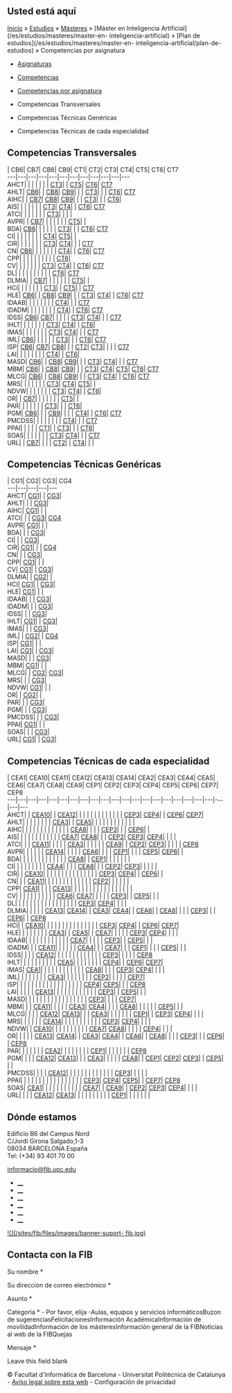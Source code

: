 ## Usted está aquí

[Inicio](/es) » [Estudios](/es/estudios) » [Másteres](/es/estudios/masteres) »
[Máster en Inteligencia Artificial](/es/estudios/masteres/master-en-
inteligencia-artificial) » [Plan de estudios](/es/estudios/masteres/master-en-
inteligencia-artificial/plan-de-estudios) » Competencias por asignatura

  * [Asignaturas](/es/estudios/masteres/master-en-inteligencia-artificial/plan-de-estudios/asignaturas)
  * [Competencias](/es/estudios/masteres/master-en-inteligencia-artificial/plan-de-estudios/competencias)
  * [Competencias por asignatura](/es/estudios/masteres/master-en-inteligencia-artificial/plan-de-estudios/competencias-por-asignatura)

  * Competencias Transversales
  * Competencias Técnicas Genéricas
  * Competencias Técnicas de cada especialidad

## Competencias Transversales

| CB6| CB7| CB8| CB9| CT1| CT2| CT3| CT4| CT5| CT6| CT7  
---|---|---|---|---|---|---|---|---|---|---|---  
AHCT| | | | | | | [CT3](competencias#CT3 "Ser capaz de trabajar como miembro de un equipo interdisciplinar ya sea como un miembro mas, o realizando tareas de direccion con la finalidad de contribuir a desarrollar proyectos con pragmatismo y sentido de la responsabilidad, asumiendo compromisos teniendo en cuenta los recursos disponibles.")| | [CT5](competencias#CT5 "Estar motivado para el desarrollo profesional, para afrontar nuevos retos y para la mejora continua. Tener capacidad de trabajo en situaciones de falta de informacion.")| [CT6](competencias#CT6 "Capacidad de evaluar y analizar de manera razonada y critica sobre situaciones, proyectos, propuestas, informes y estudios de caracter cientifico-tecnico. Capacidad de argumentar las razones que explican o justifican tales situaciones, propuestas, etc.")| [CT7](competencias#CT7 "Capacidad de analisis y resolucion de problemas tecnicos complejos.")  
AHLT| [CB6](competencias#CB6 "Que los estudiantes sepan aplicar los conocimientos adquiridos y su capacidad de resolución de problemas en entornos nuevos o poco conocidos dentro de contextos más amplios \(o multidisciplinares\) relacionados con su área de estudio.")| | [CB8](competencias#CB8 "Que los estudiantes sepan comunicar sus conclusiones y los conocimientos y razones últimas que las sustentan a públicos especializados y no especializados de un modo claro y sin  ambigüedades.")| [CB9](competencias#CB9 "Que los estudiantes posean las habilidades de aprendizaje que  les permitan continuar estudiando de un modo que habrá de ser en gran medida autodirigido o autónomo.")| | | [CT3](competencias#CT3 "Ser capaz de trabajar como miembro de un equipo interdisciplinar ya sea como un miembro mas, o realizando tareas de direccion con la finalidad de contribuir a desarrollar proyectos con pragmatismo y sentido de la responsabilidad, asumiendo compromisos teniendo en cuenta los recursos disponibles.")| | | [CT6](competencias#CT6 "Capacidad de evaluar y analizar de manera razonada y critica sobre situaciones, proyectos, propuestas, informes y estudios de caracter cientifico-tecnico. Capacidad de argumentar las razones que explican o justifican tales situaciones, propuestas, etc.")| [CT7](competencias#CT7 "Capacidad de analisis y resolucion de problemas tecnicos complejos.")  
AIHC| | [CB7](competencias#CB7 "Que los estudiantes sean capaces de integrar conocimientos y enfrentarse a la complejidad de formular juicios a partir de una información que, siendo incompleta o limitada, incluya reflexiones  sobre las responsabilidades sociales y éticas vinculadas a la aplicación de sus conocimientos y juicios")| [CB8](competencias#CB8 "Que los estudiantes sepan comunicar sus conclusiones y los conocimientos y razones últimas que las sustentan a públicos especializados y no especializados de un modo claro y sin  ambigüedades.")| [CB9](competencias#CB9 "Que los estudiantes posean las habilidades de aprendizaje que  les permitan continuar estudiando de un modo que habrá de ser en gran medida autodirigido o autónomo.")| | | [CT3](competencias#CT3 "Ser capaz de trabajar como miembro de un equipo interdisciplinar ya sea como un miembro mas, o realizando tareas de direccion con la finalidad de contribuir a desarrollar proyectos con pragmatismo y sentido de la responsabilidad, asumiendo compromisos teniendo en cuenta los recursos disponibles.")| | | [CT6](competencias#CT6 "Capacidad de evaluar y analizar de manera razonada y critica sobre situaciones, proyectos, propuestas, informes y estudios de caracter cientifico-tecnico. Capacidad de argumentar las razones que explican o justifican tales situaciones, propuestas, etc.")|   
AIS| | | | | | | [CT3](competencias#CT3 "Ser capaz de trabajar como miembro de un equipo interdisciplinar ya sea como un miembro mas, o realizando tareas de direccion con la finalidad de contribuir a desarrollar proyectos con pragmatismo y sentido de la responsabilidad, asumiendo compromisos teniendo en cuenta los recursos disponibles.")| [CT4](competencias#CT4 "Gestionar la adquisicion, la estructuracion, el analisis y la visualizacion de datos e informacion en el ambito de la especialidad y valorar de forma critica los resultados de esta gestion.")| | [CT6](competencias#CT6 "Capacidad de evaluar y analizar de manera razonada y critica sobre situaciones, proyectos, propuestas, informes y estudios de caracter cientifico-tecnico. Capacidad de argumentar las razones que explican o justifican tales situaciones, propuestas, etc.")| [CT7](competencias#CT7 "Capacidad de analisis y resolucion de problemas tecnicos complejos.")  
ATCI| | | | | | | [CT3](competencias#CT3 "Ser capaz de trabajar como miembro de un equipo interdisciplinar ya sea como un miembro mas, o realizando tareas de direccion con la finalidad de contribuir a desarrollar proyectos con pragmatismo y sentido de la responsabilidad, asumiendo compromisos teniendo en cuenta los recursos disponibles.")| | | |   
AVPR| | [CB7](competencias#CB7 "Que los estudiantes sean capaces de integrar conocimientos y enfrentarse a la complejidad de formular juicios a partir de una información que, siendo incompleta o limitada, incluya reflexiones  sobre las responsabilidades sociales y éticas vinculadas a la aplicación de sus conocimientos y juicios")| | | | | | | [CT5](competencias#CT5 "Estar motivado para el desarrollo profesional, para afrontar nuevos retos y para la mejora continua. Tener capacidad de trabajo en situaciones de falta de informacion.")| |   
BDA| [CB6](competencias#CB6 "Que los estudiantes sepan aplicar los conocimientos adquiridos y su capacidad de resolución de problemas en entornos nuevos o poco conocidos dentro de contextos más amplios \(o multidisciplinares\) relacionados con su área de estudio.")| | | | | | [CT3](competencias#CT3 "Ser capaz de trabajar como miembro de un equipo interdisciplinar ya sea como un miembro mas, o realizando tareas de direccion con la finalidad de contribuir a desarrollar proyectos con pragmatismo y sentido de la responsabilidad, asumiendo compromisos teniendo en cuenta los recursos disponibles.")| | | [CT6](competencias#CT6 "Capacidad de evaluar y analizar de manera razonada y critica sobre situaciones, proyectos, propuestas, informes y estudios de caracter cientifico-tecnico. Capacidad de argumentar las razones que explican o justifican tales situaciones, propuestas, etc.")| [CT7](competencias#CT7 "Capacidad de analisis y resolucion de problemas tecnicos complejos.")  
CI| | | | | | | | [CT4](competencias#CT4 "Gestionar la adquisicion, la estructuracion, el analisis y la visualizacion de datos e informacion en el ambito de la especialidad y valorar de forma critica los resultados de esta gestion.")| [CT5](competencias#CT5 "Estar motivado para el desarrollo profesional, para afrontar nuevos retos y para la mejora continua. Tener capacidad de trabajo en situaciones de falta de informacion.")| |   
CIR| | | | | | | [CT3](competencias#CT3 "Ser capaz de trabajar como miembro de un equipo interdisciplinar ya sea como un miembro mas, o realizando tareas de direccion con la finalidad de contribuir a desarrollar proyectos con pragmatismo y sentido de la responsabilidad, asumiendo compromisos teniendo en cuenta los recursos disponibles.")| [CT4](competencias#CT4 "Gestionar la adquisicion, la estructuracion, el analisis y la visualizacion de datos e informacion en el ambito de la especialidad y valorar de forma critica los resultados de esta gestion.")| | | [CT7](competencias#CT7 "Capacidad de analisis y resolucion de problemas tecnicos complejos.")  
CN| [CB6](competencias#CB6 "Que los estudiantes sepan aplicar los conocimientos adquiridos y su capacidad de resolución de problemas en entornos nuevos o poco conocidos dentro de contextos más amplios \(o multidisciplinares\) relacionados con su área de estudio.")| | | | | | | [CT4](competencias#CT4 "Gestionar la adquisicion, la estructuracion, el analisis y la visualizacion de datos e informacion en el ambito de la especialidad y valorar de forma critica los resultados de esta gestion.")| | [CT6](competencias#CT6 "Capacidad de evaluar y analizar de manera razonada y critica sobre situaciones, proyectos, propuestas, informes y estudios de caracter cientifico-tecnico. Capacidad de argumentar las razones que explican o justifican tales situaciones, propuestas, etc.")| [CT7](competencias#CT7 "Capacidad de analisis y resolucion de problemas tecnicos complejos.")  
CPP| | | | | | | | | | [CT6](competencias#CT6 "Capacidad de evaluar y analizar de manera razonada y critica sobre situaciones, proyectos, propuestas, informes y estudios de caracter cientifico-tecnico. Capacidad de argumentar las razones que explican o justifican tales situaciones, propuestas, etc.")|   
CV| | | | | | | [CT3](competencias#CT3 "Ser capaz de trabajar como miembro de un equipo interdisciplinar ya sea como un miembro mas, o realizando tareas de direccion con la finalidad de contribuir a desarrollar proyectos con pragmatismo y sentido de la responsabilidad, asumiendo compromisos teniendo en cuenta los recursos disponibles.")| [CT4](competencias#CT4 "Gestionar la adquisicion, la estructuracion, el analisis y la visualizacion de datos e informacion en el ambito de la especialidad y valorar de forma critica los resultados de esta gestion.")| | [CT6](competencias#CT6 "Capacidad de evaluar y analizar de manera razonada y critica sobre situaciones, proyectos, propuestas, informes y estudios de caracter cientifico-tecnico. Capacidad de argumentar las razones que explican o justifican tales situaciones, propuestas, etc.")| [CT7](competencias#CT7 "Capacidad de analisis y resolucion de problemas tecnicos complejos.")  
DL| | | | | | | | | | [CT6](competencias#CT6 "Capacidad de evaluar y analizar de manera razonada y critica sobre situaciones, proyectos, propuestas, informes y estudios de caracter cientifico-tecnico. Capacidad de argumentar las razones que explican o justifican tales situaciones, propuestas, etc.")| [CT7](competencias#CT7 "Capacidad de analisis y resolucion de problemas tecnicos complejos.")  
DLMIA| | [CB7](competencias#CB7 "Que los estudiantes sean capaces de integrar conocimientos y enfrentarse a la complejidad de formular juicios a partir de una información que, siendo incompleta o limitada, incluya reflexiones  sobre las responsabilidades sociales y éticas vinculadas a la aplicación de sus conocimientos y juicios")| | | | | | | [CT5](competencias#CT5 "Estar motivado para el desarrollo profesional, para afrontar nuevos retos y para la mejora continua. Tener capacidad de trabajo en situaciones de falta de informacion.")| |   
HCI| | | | | | | [CT3](competencias#CT3 "Ser capaz de trabajar como miembro de un equipo interdisciplinar ya sea como un miembro mas, o realizando tareas de direccion con la finalidad de contribuir a desarrollar proyectos con pragmatismo y sentido de la responsabilidad, asumiendo compromisos teniendo en cuenta los recursos disponibles.")| | [CT5](competencias#CT5 "Estar motivado para el desarrollo profesional, para afrontar nuevos retos y para la mejora continua. Tener capacidad de trabajo en situaciones de falta de informacion.")| | [CT7](competencias#CT7 "Capacidad de analisis y resolucion de problemas tecnicos complejos.")  
HLE| [CB6](competencias#CB6 "Que los estudiantes sepan aplicar los conocimientos adquiridos y su capacidad de resolución de problemas en entornos nuevos o poco conocidos dentro de contextos más amplios \(o multidisciplinares\) relacionados con su área de estudio.")| | [CB8](competencias#CB8 "Que los estudiantes sepan comunicar sus conclusiones y los conocimientos y razones últimas que las sustentan a públicos especializados y no especializados de un modo claro y sin  ambigüedades.")| [CB9](competencias#CB9 "Que los estudiantes posean las habilidades de aprendizaje que  les permitan continuar estudiando de un modo que habrá de ser en gran medida autodirigido o autónomo.")| | | [CT3](competencias#CT3 "Ser capaz de trabajar como miembro de un equipo interdisciplinar ya sea como un miembro mas, o realizando tareas de direccion con la finalidad de contribuir a desarrollar proyectos con pragmatismo y sentido de la responsabilidad, asumiendo compromisos teniendo en cuenta los recursos disponibles.")| [CT4](competencias#CT4 "Gestionar la adquisicion, la estructuracion, el analisis y la visualizacion de datos e informacion en el ambito de la especialidad y valorar de forma critica los resultados de esta gestion.")| | [CT6](competencias#CT6 "Capacidad de evaluar y analizar de manera razonada y critica sobre situaciones, proyectos, propuestas, informes y estudios de caracter cientifico-tecnico. Capacidad de argumentar las razones que explican o justifican tales situaciones, propuestas, etc.")| [CT7](competencias#CT7 "Capacidad de analisis y resolucion de problemas tecnicos complejos.")  
IDAAB| | | | | | | | [CT4](competencias#CT4 "Gestionar la adquisicion, la estructuracion, el analisis y la visualizacion de datos e informacion en el ambito de la especialidad y valorar de forma critica los resultados de esta gestion.")| | | [CT7](competencias#CT7 "Capacidad de analisis y resolucion de problemas tecnicos complejos.")  
IDADM| | | | | | | | [CT4](competencias#CT4 "Gestionar la adquisicion, la estructuracion, el analisis y la visualizacion de datos e informacion en el ambito de la especialidad y valorar de forma critica los resultados de esta gestion.")| | [CT6](competencias#CT6 "Capacidad de evaluar y analizar de manera razonada y critica sobre situaciones, proyectos, propuestas, informes y estudios de caracter cientifico-tecnico. Capacidad de argumentar las razones que explican o justifican tales situaciones, propuestas, etc.")| [CT7](competencias#CT7 "Capacidad de analisis y resolucion de problemas tecnicos complejos.")  
IDSS| [CB6](competencias#CB6 "Que los estudiantes sepan aplicar los conocimientos adquiridos y su capacidad de resolución de problemas en entornos nuevos o poco conocidos dentro de contextos más amplios \(o multidisciplinares\) relacionados con su área de estudio.")| [CB7](competencias#CB7 "Que los estudiantes sean capaces de integrar conocimientos y enfrentarse a la complejidad de formular juicios a partir de una información que, siendo incompleta o limitada, incluya reflexiones  sobre las responsabilidades sociales y éticas vinculadas a la aplicación de sus conocimientos y juicios")| | | | | [CT3](competencias#CT3 "Ser capaz de trabajar como miembro de un equipo interdisciplinar ya sea como un miembro mas, o realizando tareas de direccion con la finalidad de contribuir a desarrollar proyectos con pragmatismo y sentido de la responsabilidad, asumiendo compromisos teniendo en cuenta los recursos disponibles.")| [CT4](competencias#CT4 "Gestionar la adquisicion, la estructuracion, el analisis y la visualizacion de datos e informacion en el ambito de la especialidad y valorar de forma critica los resultados de esta gestion.")| | | [CT7](competencias#CT7 "Capacidad de analisis y resolucion de problemas tecnicos complejos.")  
IHLT| | | | | | | [CT3](competencias#CT3 "Ser capaz de trabajar como miembro de un equipo interdisciplinar ya sea como un miembro mas, o realizando tareas de direccion con la finalidad de contribuir a desarrollar proyectos con pragmatismo y sentido de la responsabilidad, asumiendo compromisos teniendo en cuenta los recursos disponibles.")| [CT4](competencias#CT4 "Gestionar la adquisicion, la estructuracion, el analisis y la visualizacion de datos e informacion en el ambito de la especialidad y valorar de forma critica los resultados de esta gestion.")| | [CT6](competencias#CT6 "Capacidad de evaluar y analizar de manera razonada y critica sobre situaciones, proyectos, propuestas, informes y estudios de caracter cientifico-tecnico. Capacidad de argumentar las razones que explican o justifican tales situaciones, propuestas, etc.")|   
IMAS| | | | | | | [CT3](competencias#CT3 "Ser capaz de trabajar como miembro de un equipo interdisciplinar ya sea como un miembro mas, o realizando tareas de direccion con la finalidad de contribuir a desarrollar proyectos con pragmatismo y sentido de la responsabilidad, asumiendo compromisos teniendo en cuenta los recursos disponibles.")| [CT4](competencias#CT4 "Gestionar la adquisicion, la estructuracion, el analisis y la visualizacion de datos e informacion en el ambito de la especialidad y valorar de forma critica los resultados de esta gestion.")| | | [CT7](competencias#CT7 "Capacidad de analisis y resolucion de problemas tecnicos complejos.")  
IML| [CB6](competencias#CB6 "Que los estudiantes sepan aplicar los conocimientos adquiridos y su capacidad de resolución de problemas en entornos nuevos o poco conocidos dentro de contextos más amplios \(o multidisciplinares\) relacionados con su área de estudio.")| | | | | | [CT3](competencias#CT3 "Ser capaz de trabajar como miembro de un equipo interdisciplinar ya sea como un miembro mas, o realizando tareas de direccion con la finalidad de contribuir a desarrollar proyectos con pragmatismo y sentido de la responsabilidad, asumiendo compromisos teniendo en cuenta los recursos disponibles.")| | | [CT6](competencias#CT6 "Capacidad de evaluar y analizar de manera razonada y critica sobre situaciones, proyectos, propuestas, informes y estudios de caracter cientifico-tecnico. Capacidad de argumentar las razones que explican o justifican tales situaciones, propuestas, etc.")| [CT7](competencias#CT7 "Capacidad de analisis y resolucion de problemas tecnicos complejos.")  
ISP| [CB6](competencias#CB6 "Que los estudiantes sepan aplicar los conocimientos adquiridos y su capacidad de resolución de problemas en entornos nuevos o poco conocidos dentro de contextos más amplios \(o multidisciplinares\) relacionados con su área de estudio.")| [CB7](competencias#CB7 "Que los estudiantes sean capaces de integrar conocimientos y enfrentarse a la complejidad de formular juicios a partir de una información que, siendo incompleta o limitada, incluya reflexiones  sobre las responsabilidades sociales y éticas vinculadas a la aplicación de sus conocimientos y juicios")| [CB8](competencias#CB8 "Que los estudiantes sepan comunicar sus conclusiones y los conocimientos y razones últimas que las sustentan a públicos especializados y no especializados de un modo claro y sin  ambigüedades.")| | | [CT2](competencias#CT2 "Conocer y comprender la complejidad de los fenomenos economicos y sociales tipicos de la sociedad del bienestar; capacidad para relacionar el bienestar con la globalizacion y la sostenibilidad; habilidad para utilizar de forma equilibrada y compatible la tecnica, la tecnologia, la economia y la sostenibilidad.")| [CT3](competencias#CT3 "Ser capaz de trabajar como miembro de un equipo interdisciplinar ya sea como un miembro mas, o realizando tareas de direccion con la finalidad de contribuir a desarrollar proyectos con pragmatismo y sentido de la responsabilidad, asumiendo compromisos teniendo en cuenta los recursos disponibles.")| | | | [CT7](competencias#CT7 "Capacidad de analisis y resolucion de problemas tecnicos complejos.")  
LAI| | | | | | | | [CT4](competencias#CT4 "Gestionar la adquisicion, la estructuracion, el analisis y la visualizacion de datos e informacion en el ambito de la especialidad y valorar de forma critica los resultados de esta gestion.")| | [CT6](competencias#CT6 "Capacidad de evaluar y analizar de manera razonada y critica sobre situaciones, proyectos, propuestas, informes y estudios de caracter cientifico-tecnico. Capacidad de argumentar las razones que explican o justifican tales situaciones, propuestas, etc.")|   
MASD| [CB6](competencias#CB6 "Que los estudiantes sepan aplicar los conocimientos adquiridos y su capacidad de resolución de problemas en entornos nuevos o poco conocidos dentro de contextos más amplios \(o multidisciplinares\) relacionados con su área de estudio.")| | [CB8](competencias#CB8 "Que los estudiantes sepan comunicar sus conclusiones y los conocimientos y razones últimas que las sustentan a públicos especializados y no especializados de un modo claro y sin  ambigüedades.")| [CB9](competencias#CB9 "Que los estudiantes posean las habilidades de aprendizaje que  les permitan continuar estudiando de un modo que habrá de ser en gran medida autodirigido o autónomo.")| | | [CT3](competencias#CT3 "Ser capaz de trabajar como miembro de un equipo interdisciplinar ya sea como un miembro mas, o realizando tareas de direccion con la finalidad de contribuir a desarrollar proyectos con pragmatismo y sentido de la responsabilidad, asumiendo compromisos teniendo en cuenta los recursos disponibles.")| [CT4](competencias#CT4 "Gestionar la adquisicion, la estructuracion, el analisis y la visualizacion de datos e informacion en el ambito de la especialidad y valorar de forma critica los resultados de esta gestion.")| | | [CT7](competencias#CT7 "Capacidad de analisis y resolucion de problemas tecnicos complejos.")  
MBM| [CB6](competencias#CB6 "Que los estudiantes sepan aplicar los conocimientos adquiridos y su capacidad de resolución de problemas en entornos nuevos o poco conocidos dentro de contextos más amplios \(o multidisciplinares\) relacionados con su área de estudio.")| | [CB8](competencias#CB8 "Que los estudiantes sepan comunicar sus conclusiones y los conocimientos y razones últimas que las sustentan a públicos especializados y no especializados de un modo claro y sin  ambigüedades.")| [CB9](competencias#CB9 "Que los estudiantes posean las habilidades de aprendizaje que  les permitan continuar estudiando de un modo que habrá de ser en gran medida autodirigido o autónomo.")| | | [CT3](competencias#CT3 "Ser capaz de trabajar como miembro de un equipo interdisciplinar ya sea como un miembro mas, o realizando tareas de direccion con la finalidad de contribuir a desarrollar proyectos con pragmatismo y sentido de la responsabilidad, asumiendo compromisos teniendo en cuenta los recursos disponibles.")| [CT4](competencias#CT4 "Gestionar la adquisicion, la estructuracion, el analisis y la visualizacion de datos e informacion en el ambito de la especialidad y valorar de forma critica los resultados de esta gestion.")| [CT5](competencias#CT5 "Estar motivado para el desarrollo profesional, para afrontar nuevos retos y para la mejora continua. Tener capacidad de trabajo en situaciones de falta de informacion.")| [CT6](competencias#CT6 "Capacidad de evaluar y analizar de manera razonada y critica sobre situaciones, proyectos, propuestas, informes y estudios de caracter cientifico-tecnico. Capacidad de argumentar las razones que explican o justifican tales situaciones, propuestas, etc.")| [CT7](competencias#CT7 "Capacidad de analisis y resolucion de problemas tecnicos complejos.")  
MLCG| [CB6](competencias#CB6 "Que los estudiantes sepan aplicar los conocimientos adquiridos y su capacidad de resolución de problemas en entornos nuevos o poco conocidos dentro de contextos más amplios \(o multidisciplinares\) relacionados con su área de estudio.")| | [CB8](competencias#CB8 "Que los estudiantes sepan comunicar sus conclusiones y los conocimientos y razones últimas que las sustentan a públicos especializados y no especializados de un modo claro y sin  ambigüedades.")| [CB9](competencias#CB9 "Que los estudiantes posean las habilidades de aprendizaje que  les permitan continuar estudiando de un modo que habrá de ser en gran medida autodirigido o autónomo.")| | | [CT3](competencias#CT3 "Ser capaz de trabajar como miembro de un equipo interdisciplinar ya sea como un miembro mas, o realizando tareas de direccion con la finalidad de contribuir a desarrollar proyectos con pragmatismo y sentido de la responsabilidad, asumiendo compromisos teniendo en cuenta los recursos disponibles.")| [CT4](competencias#CT4 "Gestionar la adquisicion, la estructuracion, el analisis y la visualizacion de datos e informacion en el ambito de la especialidad y valorar de forma critica los resultados de esta gestion.")| | [CT6](competencias#CT6 "Capacidad de evaluar y analizar de manera razonada y critica sobre situaciones, proyectos, propuestas, informes y estudios de caracter cientifico-tecnico. Capacidad de argumentar las razones que explican o justifican tales situaciones, propuestas, etc.")| [CT7](competencias#CT7 "Capacidad de analisis y resolucion de problemas tecnicos complejos.")  
MRS| | | | | | | [CT3](competencias#CT3 "Ser capaz de trabajar como miembro de un equipo interdisciplinar ya sea como un miembro mas, o realizando tareas de direccion con la finalidad de contribuir a desarrollar proyectos con pragmatismo y sentido de la responsabilidad, asumiendo compromisos teniendo en cuenta los recursos disponibles.")| [CT4](competencias#CT4 "Gestionar la adquisicion, la estructuracion, el analisis y la visualizacion de datos e informacion en el ambito de la especialidad y valorar de forma critica los resultados de esta gestion.")| [CT5](competencias#CT5 "Estar motivado para el desarrollo profesional, para afrontar nuevos retos y para la mejora continua. Tener capacidad de trabajo en situaciones de falta de informacion.")| |   
NDVW| | | | | | | [CT3](competencias#CT3 "Ser capaz de trabajar como miembro de un equipo interdisciplinar ya sea como un miembro mas, o realizando tareas de direccion con la finalidad de contribuir a desarrollar proyectos con pragmatismo y sentido de la responsabilidad, asumiendo compromisos teniendo en cuenta los recursos disponibles.")| [CT4](competencias#CT4 "Gestionar la adquisicion, la estructuracion, el analisis y la visualizacion de datos e informacion en el ambito de la especialidad y valorar de forma critica los resultados de esta gestion.")| | [CT6](competencias#CT6 "Capacidad de evaluar y analizar de manera razonada y critica sobre situaciones, proyectos, propuestas, informes y estudios de caracter cientifico-tecnico. Capacidad de argumentar las razones que explican o justifican tales situaciones, propuestas, etc.")|   
OR| | [CB7](competencias#CB7 "Que los estudiantes sean capaces de integrar conocimientos y enfrentarse a la complejidad de formular juicios a partir de una información que, siendo incompleta o limitada, incluya reflexiones  sobre las responsabilidades sociales y éticas vinculadas a la aplicación de sus conocimientos y juicios")| | | | | | | [CT5](competencias#CT5 "Estar motivado para el desarrollo profesional, para afrontar nuevos retos y para la mejora continua. Tener capacidad de trabajo en situaciones de falta de informacion.")| |   
PAR| | | | | | | [CT3](competencias#CT3 "Ser capaz de trabajar como miembro de un equipo interdisciplinar ya sea como un miembro mas, o realizando tareas de direccion con la finalidad de contribuir a desarrollar proyectos con pragmatismo y sentido de la responsabilidad, asumiendo compromisos teniendo en cuenta los recursos disponibles.")| | | [CT6](competencias#CT6 "Capacidad de evaluar y analizar de manera razonada y critica sobre situaciones, proyectos, propuestas, informes y estudios de caracter cientifico-tecnico. Capacidad de argumentar las razones que explican o justifican tales situaciones, propuestas, etc.")|   
PGM| [CB6](competencias#CB6 "Que los estudiantes sepan aplicar los conocimientos adquiridos y su capacidad de resolución de problemas en entornos nuevos o poco conocidos dentro de contextos más amplios \(o multidisciplinares\) relacionados con su área de estudio.")| | | [CB9](competencias#CB9 "Que los estudiantes posean las habilidades de aprendizaje que  les permitan continuar estudiando de un modo que habrá de ser en gran medida autodirigido o autónomo.")| | | | [CT4](competencias#CT4 "Gestionar la adquisicion, la estructuracion, el analisis y la visualizacion de datos e informacion en el ambito de la especialidad y valorar de forma critica los resultados de esta gestion.")| | [CT6](competencias#CT6 "Capacidad de evaluar y analizar de manera razonada y critica sobre situaciones, proyectos, propuestas, informes y estudios de caracter cientifico-tecnico. Capacidad de argumentar las razones que explican o justifican tales situaciones, propuestas, etc.")| [CT7](competencias#CT7 "Capacidad de analisis y resolucion de problemas tecnicos complejos.")  
PMCDSS| | | | | | | | [CT4](competencias#CT4 "Gestionar la adquisicion, la estructuracion, el analisis y la visualizacion de datos e informacion en el ambito de la especialidad y valorar de forma critica los resultados de esta gestion.")| | | [CT7](competencias#CT7 "Capacidad de analisis y resolucion de problemas tecnicos complejos.")  
PPAI| | | | | [CT1](competencias#CT1 "Conocer y entender la organizacion de una empresa y las ciencias que definen su actividad; capacidad para entender las normas laborales y las relaciones entre la planificacion, las estrategias industriales y comerciales, la calidad y el beneficio.")| | [CT3](competencias#CT3 "Ser capaz de trabajar como miembro de un equipo interdisciplinar ya sea como un miembro mas, o realizando tareas de direccion con la finalidad de contribuir a desarrollar proyectos con pragmatismo y sentido de la responsabilidad, asumiendo compromisos teniendo en cuenta los recursos disponibles.")| | | [CT6](competencias#CT6 "Capacidad de evaluar y analizar de manera razonada y critica sobre situaciones, proyectos, propuestas, informes y estudios de caracter cientifico-tecnico. Capacidad de argumentar las razones que explican o justifican tales situaciones, propuestas, etc.")|   
SOAS| | | | | | | [CT3](competencias#CT3 "Ser capaz de trabajar como miembro de un equipo interdisciplinar ya sea como un miembro mas, o realizando tareas de direccion con la finalidad de contribuir a desarrollar proyectos con pragmatismo y sentido de la responsabilidad, asumiendo compromisos teniendo en cuenta los recursos disponibles.")| [CT4](competencias#CT4 "Gestionar la adquisicion, la estructuracion, el analisis y la visualizacion de datos e informacion en el ambito de la especialidad y valorar de forma critica los resultados de esta gestion.")| | | [CT7](competencias#CT7 "Capacidad de analisis y resolucion de problemas tecnicos complejos.")  
URL| | [CB7](competencias#CB7 "Que los estudiantes sean capaces de integrar conocimientos y enfrentarse a la complejidad de formular juicios a partir de una información que, siendo incompleta o limitada, incluya reflexiones  sobre las responsabilidades sociales y éticas vinculadas a la aplicación de sus conocimientos y juicios")| | | | [CT2](competencias#CT2 "Conocer y comprender la complejidad de los fenomenos economicos y sociales tipicos de la sociedad del bienestar; capacidad para relacionar el bienestar con la globalizacion y la sostenibilidad; habilidad para utilizar de forma equilibrada y compatible la tecnica, la tecnologia, la economia y la sostenibilidad.")| | [CT4](competencias#CT4 "Gestionar la adquisicion, la estructuracion, el analisis y la visualizacion de datos e informacion en el ambito de la especialidad y valorar de forma critica los resultados de esta gestion.")| | |   
  
## Competencias Técnicas Genéricas

| CG1| CG2| CG3| CG4  
---|---|---|---|---  
AHCT| [CG1](competencias#CG1 "Capacidad para proyectar, diseñar e implantar productos, procesos, servicios e instalaciones en todos los ámbitos de la Inteligencia Artificial.")| | [CG3](competencias#CG3 "Capacidad para la modelización, cálculo, simulación, desarrollo e implantación en centros tecnológicos y de ingeniería de empresa, particularmente en tareas de investigación, desarrollo e innovación en todos los ámbitos relacionados con la Inteligencia Artificial.")|   
AHLT| | | [CG3](competencias#CG3 "Capacidad para la modelización, cálculo, simulación, desarrollo e implantación en centros tecnológicos y de ingeniería de empresa, particularmente en tareas de investigación, desarrollo e innovación en todos los ámbitos relacionados con la Inteligencia Artificial.")|   
AIHC| [CG1](competencias#CG1 "Capacidad para proyectar, diseñar e implantar productos, procesos, servicios e instalaciones en todos los ámbitos de la Inteligencia Artificial.")| | |   
ATCI| | | [CG3](competencias#CG3 "Capacidad para la modelización, cálculo, simulación, desarrollo e implantación en centros tecnológicos y de ingeniería de empresa, particularmente en tareas de investigación, desarrollo e innovación en todos los ámbitos relacionados con la Inteligencia Artificial.")| [CG4](competencias#CG4 "Capacidad para la dirección general, dirección técnica y dirección de proyectos de investigación, desarrollo e innovación, en empresas y centros tecnológicos, en el ámbito de la Inteligencia Artificial.")  
AVPR| [CG1](competencias#CG1 "Capacidad para proyectar, diseñar e implantar productos, procesos, servicios e instalaciones en todos los ámbitos de la Inteligencia Artificial.")| | |   
BDA| | | [CG3](competencias#CG3 "Capacidad para la modelización, cálculo, simulación, desarrollo e implantación en centros tecnológicos y de ingeniería de empresa, particularmente en tareas de investigación, desarrollo e innovación en todos los ámbitos relacionados con la Inteligencia Artificial.")|   
CI| | | [CG3](competencias#CG3 "Capacidad para la modelización, cálculo, simulación, desarrollo e implantación en centros tecnológicos y de ingeniería de empresa, particularmente en tareas de investigación, desarrollo e innovación en todos los ámbitos relacionados con la Inteligencia Artificial.")|   
CIR| [CG1](competencias#CG1 "Capacidad para proyectar, diseñar e implantar productos, procesos, servicios e instalaciones en todos los ámbitos de la Inteligencia Artificial.")| | | [CG4](competencias#CG4 "Capacidad para la dirección general, dirección técnica y dirección de proyectos de investigación, desarrollo e innovación, en empresas y centros tecnológicos, en el ámbito de la Inteligencia Artificial.")  
CN| | | [CG3](competencias#CG3 "Capacidad para la modelización, cálculo, simulación, desarrollo e implantación en centros tecnológicos y de ingeniería de empresa, particularmente en tareas de investigación, desarrollo e innovación en todos los ámbitos relacionados con la Inteligencia Artificial.")|   
CPP| [CG1](competencias#CG1 "Capacidad para proyectar, diseñar e implantar productos, procesos, servicios e instalaciones en todos los ámbitos de la Inteligencia Artificial.")| | |   
CV| [CG1](competencias#CG1 "Capacidad para proyectar, diseñar e implantar productos, procesos, servicios e instalaciones en todos los ámbitos de la Inteligencia Artificial.")| | [CG3](competencias#CG3 "Capacidad para la modelización, cálculo, simulación, desarrollo e implantación en centros tecnológicos y de ingeniería de empresa, particularmente en tareas de investigación, desarrollo e innovación en todos los ámbitos relacionados con la Inteligencia Artificial.")|   
DLMIA| | [CG2](competencias#CG2 "Capacidad para dirigir, planificar y supervisar equipos multidisciplinares.")| |   
HCI| [CG1](competencias#CG1 "Capacidad para proyectar, diseñar e implantar productos, procesos, servicios e instalaciones en todos los ámbitos de la Inteligencia Artificial.")| | [CG3](competencias#CG3 "Capacidad para la modelización, cálculo, simulación, desarrollo e implantación en centros tecnológicos y de ingeniería de empresa, particularmente en tareas de investigación, desarrollo e innovación en todos los ámbitos relacionados con la Inteligencia Artificial.")|   
HLE| [CG1](competencias#CG1 "Capacidad para proyectar, diseñar e implantar productos, procesos, servicios e instalaciones en todos los ámbitos de la Inteligencia Artificial.")| | |   
IDAAB| | | [CG3](competencias#CG3 "Capacidad para la modelización, cálculo, simulación, desarrollo e implantación en centros tecnológicos y de ingeniería de empresa, particularmente en tareas de investigación, desarrollo e innovación en todos los ámbitos relacionados con la Inteligencia Artificial.")|   
IDADM| | | [CG3](competencias#CG3 "Capacidad para la modelización, cálculo, simulación, desarrollo e implantación en centros tecnológicos y de ingeniería de empresa, particularmente en tareas de investigación, desarrollo e innovación en todos los ámbitos relacionados con la Inteligencia Artificial.")|   
IDSS| | | [CG3](competencias#CG3 "Capacidad para la modelización, cálculo, simulación, desarrollo e implantación en centros tecnológicos y de ingeniería de empresa, particularmente en tareas de investigación, desarrollo e innovación en todos los ámbitos relacionados con la Inteligencia Artificial.")|   
IHLT| [CG1](competencias#CG1 "Capacidad para proyectar, diseñar e implantar productos, procesos, servicios e instalaciones en todos los ámbitos de la Inteligencia Artificial.")| | [CG3](competencias#CG3 "Capacidad para la modelización, cálculo, simulación, desarrollo e implantación en centros tecnológicos y de ingeniería de empresa, particularmente en tareas de investigación, desarrollo e innovación en todos los ámbitos relacionados con la Inteligencia Artificial.")|   
IMAS| | | [CG3](competencias#CG3 "Capacidad para la modelización, cálculo, simulación, desarrollo e implantación en centros tecnológicos y de ingeniería de empresa, particularmente en tareas de investigación, desarrollo e innovación en todos los ámbitos relacionados con la Inteligencia Artificial.")|   
IML| | [CG2](competencias#CG2 "Capacidad para dirigir, planificar y supervisar equipos multidisciplinares.")| | [CG4](competencias#CG4 "Capacidad para la dirección general, dirección técnica y dirección de proyectos de investigación, desarrollo e innovación, en empresas y centros tecnológicos, en el ámbito de la Inteligencia Artificial.")  
ISP| [CG1](competencias#CG1 "Capacidad para proyectar, diseñar e implantar productos, procesos, servicios e instalaciones en todos los ámbitos de la Inteligencia Artificial.")| | |   
LAI| [CG1](competencias#CG1 "Capacidad para proyectar, diseñar e implantar productos, procesos, servicios e instalaciones en todos los ámbitos de la Inteligencia Artificial.")| | [CG3](competencias#CG3 "Capacidad para la modelización, cálculo, simulación, desarrollo e implantación en centros tecnológicos y de ingeniería de empresa, particularmente en tareas de investigación, desarrollo e innovación en todos los ámbitos relacionados con la Inteligencia Artificial.")|   
MASD| | | [CG3](competencias#CG3 "Capacidad para la modelización, cálculo, simulación, desarrollo e implantación en centros tecnológicos y de ingeniería de empresa, particularmente en tareas de investigación, desarrollo e innovación en todos los ámbitos relacionados con la Inteligencia Artificial.")|   
MBM| [CG1](competencias#CG1 "Capacidad para proyectar, diseñar e implantar productos, procesos, servicios e instalaciones en todos los ámbitos de la Inteligencia Artificial.")| | |   
MLCG| | [CG2](competencias#CG2 "Capacidad para dirigir, planificar y supervisar equipos multidisciplinares.")| [CG3](competencias#CG3 "Capacidad para la modelización, cálculo, simulación, desarrollo e implantación en centros tecnológicos y de ingeniería de empresa, particularmente en tareas de investigación, desarrollo e innovación en todos los ámbitos relacionados con la Inteligencia Artificial.")|   
MRS| | | [CG3](competencias#CG3 "Capacidad para la modelización, cálculo, simulación, desarrollo e implantación en centros tecnológicos y de ingeniería de empresa, particularmente en tareas de investigación, desarrollo e innovación en todos los ámbitos relacionados con la Inteligencia Artificial.")|   
NDVW| [CG1](competencias#CG1 "Capacidad para proyectar, diseñar e implantar productos, procesos, servicios e instalaciones en todos los ámbitos de la Inteligencia Artificial.")| | |   
OR| | [CG2](competencias#CG2 "Capacidad para dirigir, planificar y supervisar equipos multidisciplinares.")| |   
PAR| | | [CG3](competencias#CG3 "Capacidad para la modelización, cálculo, simulación, desarrollo e implantación en centros tecnológicos y de ingeniería de empresa, particularmente en tareas de investigación, desarrollo e innovación en todos los ámbitos relacionados con la Inteligencia Artificial.")|   
PGM| | | [CG3](competencias#CG3 "Capacidad para la modelización, cálculo, simulación, desarrollo e implantación en centros tecnológicos y de ingeniería de empresa, particularmente en tareas de investigación, desarrollo e innovación en todos los ámbitos relacionados con la Inteligencia Artificial.")|   
PMCDSS| | | [CG3](competencias#CG3 "Capacidad para la modelización, cálculo, simulación, desarrollo e implantación en centros tecnológicos y de ingeniería de empresa, particularmente en tareas de investigación, desarrollo e innovación en todos los ámbitos relacionados con la Inteligencia Artificial.")|   
PPAI| [CG1](competencias#CG1 "Capacidad para proyectar, diseñar e implantar productos, procesos, servicios e instalaciones en todos los ámbitos de la Inteligencia Artificial.")| | |   
SOAS| | | [CG3](competencias#CG3 "Capacidad para la modelización, cálculo, simulación, desarrollo e implantación en centros tecnológicos y de ingeniería de empresa, particularmente en tareas de investigación, desarrollo e innovación en todos los ámbitos relacionados con la Inteligencia Artificial.")|   
URL| [CG1](competencias#CG1 "Capacidad para proyectar, diseñar e implantar productos, procesos, servicios e instalaciones en todos los ámbitos de la Inteligencia Artificial.")| | [CG3](competencias#CG3 "Capacidad para la modelización, cálculo, simulación, desarrollo e implantación en centros tecnológicos y de ingeniería de empresa, particularmente en tareas de investigación, desarrollo e innovación en todos los ámbitos relacionados con la Inteligencia Artificial.")|   
  
## Competencias Técnicas de cada especialidad

| CEA1| CEA10| CEA11| CEA12| CEA13| CEA14| CEA2| CEA3| CEA4| CEA5| CEA6| CEA7|
CEA8| CEA9| CEP1| CEP2| CEP3| CEP4| CEP5| CEP6| CEP7| CEP8  
---|---|---|---|---|---|---|---|---|---|---|---|---|---|---|---|---|---|---|---|---|---|---  
AHCT| | [CEA10](competencias#CEA10 "Capacidad de comprender las técnicas avanzadas de Interacción Persona-Máquina, y saber diseñar, implementar y aplicar estas técnicas en el desarrollo de aplicaciones, servicios o sistemas inteligentes.")| | [CEA12](competencias#CEA12 "Capacidad de comprender las técnicas avanzadas de Ingeniería del Conocimiento, Aprendizaje Automático y Sistemas de Soporte a la Decisión, y saber diseñar, implementar y aplicar estas técnicas en el desarrollo de aplicaciones, servicios o sistemas inteligentes.")| | | | | | | | | | | | | [CEP3](competencias#CEP3 "Capacidad de aplicación de las técnicas de Inteligencia Artificial en entornos tecnológicos e industriales para la mejora de la calidad y la productividad.")| [CEP4](competencias#CEP4 "Capacidad para disenar, redactar y presentar informes sobre proyectos informaticos en el area especifica de Inteligencia Artificial.")| | [CEP6](competencias#CEP6 "Capacidad de asimilar e integrar los cambios del entorno economico, social y tecnologico a los objetivos y procedimientos del trabajo informatico en sistemas inteligentes.")| [CEP7](competencias#CEP7 "Capacidad de respetar la normativa legal y la deontología en el ejercicio profesional.")|   
AHLT| | | | | | | | [CEA3](competencias#CEA3 "Capacidad de comprender los principios básicos de funcionamiento de las técnicas principales de Aprendizaje Automático, y saber utilizarlas en el entorno de un sistema o servicio inteligente.")| | [CEA5](competencias#CEA5 "Capacidad de comprender los principios básicos de funcionamiento de las técnicas de Procesamiento del Lenguaje Natural, y saber utilizarlas en el entorno de un sistema o servicio inteligente.")| | | | | | | | | | | |   
AIHC| | | | | | | | | | | | | [CEA8](competencias#CEA8 "Capacidad de realizar investigación en nuevas técnicas, metodologías, arquitecturas, servicios o sistemas en el área de la Inteligencia Artificial.")| | | | [CEP3](competencias#CEP3 "Capacidad de aplicación de las técnicas de Inteligencia Artificial en entornos tecnológicos e industriales para la mejora de la calidad y la productividad.")| | | [CEP6](competencias#CEP6 "Capacidad de asimilar e integrar los cambios del entorno economico, social y tecnologico a los objetivos y procedimientos del trabajo informatico en sistemas inteligentes.")| |   
AIS| | | | | | | | | | | | [CEA7](competencias#CEA7 "Capacidad de comprender la problemática, y las soluciones a los problemas en la práctica profesional de la aplicación de la Inteligencia Artificial en el entorno empresarial e industrial.")| [CEA8](competencias#CEA8 "Capacidad de realizar investigación en nuevas técnicas, metodologías, arquitecturas, servicios o sistemas en el área de la Inteligencia Artificial.")| | | [CEP2](competencias#CEP2 "Capacidad de resolver los problemas de toma de decisiones de las diferentes organizaciones, integrando herramientas inteligentes.")| [CEP3](competencias#CEP3 "Capacidad de aplicación de las técnicas de Inteligencia Artificial en entornos tecnológicos e industriales para la mejora de la calidad y la productividad.")| [CEP4](competencias#CEP4 "Capacidad para disenar, redactar y presentar informes sobre proyectos informaticos en el area especifica de Inteligencia Artificial.")| | | |   
ATCI| | | [CEA11](competencias#CEA11 "Capacidad de comprender las técnicas avanzadas de Inteligencia Computacional, y saber diseñar, implementar y aplicar estas técnicas en el desarrollo de aplicaciones, servicios o sistemas inteligentes.")| | | | | [CEA3](competencias#CEA3 "Capacidad de comprender los principios básicos de funcionamiento de las técnicas principales de Aprendizaje Automático, y saber utilizarlas en el entorno de un sistema o servicio inteligente.")| | | | | | [CEA9](competencias#CEA9 "Capacidad de comprender las técnicas avanzadas de Sistemas Multiagentes, y saber diseñar, implementar y aplicar estas técnicas en el desarrollo de aplicaciones, servicios o sistemas inteligentes.")| | [CEP2](competencias#CEP2 "Capacidad de resolver los problemas de toma de decisiones de las diferentes organizaciones, integrando herramientas inteligentes.")| [CEP3](competencias#CEP3 "Capacidad de aplicación de las técnicas de Inteligencia Artificial en entornos tecnológicos e industriales para la mejora de la calidad y la productividad.")| | | | | [CEP8](competencias#CEP8 "Capacidad de respetar el entorno ambiental y diseñar y desarrollar sistemas inteligentes sostenibles.")  
AVPR| | | | | | [CEA14](competencias#CEA14 "Capacidad de comprender las técnicas avanzadas de Visión, Percepción y Robótica, y saber diseñar, implementar y aplicar estas técnicas en el desarrollo de aplicaciones, servicios o sistemas inteligentes.")| | | | | [CEA6](competencias#CEA6 "Capacidad de comprender los principios básicos de funcionamiento de las técnicas de Visión Computacional, y saber utilizarlas en el entorno de un sistema o servicio inteligente.")| | | | [CEP1](competencias#CEP1 "Capacidad de resolver las necesidades de analisis de la informacion de las diferentes organizaciones, identificando las fuentes de incertidumbre y variabilidad.")| | | | [CEP5](competencias#CEP5 "Capacidad de diseñar nuevas herramientas informáticas y nuevas técnicas de Inteligencia Artificial en el ejercicio profesional.")| [CEP6](competencias#CEP6 "Capacidad de asimilar e integrar los cambios del entorno economico, social y tecnologico a los objetivos y procedimientos del trabajo informatico en sistemas inteligentes.")| |   
BDA| | | | | | | | | | | | | [CEA8](competencias#CEA8 "Capacidad de realizar investigación en nuevas técnicas, metodologías, arquitecturas, servicios o sistemas en el área de la Inteligencia Artificial.")| | [CEP1](competencias#CEP1 "Capacidad de resolver las necesidades de analisis de la informacion de las diferentes organizaciones, identificando las fuentes de incertidumbre y variabilidad.")| | | | | | |   
CI| | | | | | | | | [CEA4](competencias#CEA4 "Capacidad de comprender los principios básicos de funcionamiento de las técnicas principales de Inteligencia Computacional, y saber utilizarlas en el entorno de un sistema o servicio inteligente.")| | | | [CEA8](competencias#CEA8 "Capacidad de realizar investigación en nuevas técnicas, metodologías, arquitecturas, servicios o sistemas en el área de la Inteligencia Artificial.")| | | [CEP2](competencias#CEP2 "Capacidad de resolver los problemas de toma de decisiones de las diferentes organizaciones, integrando herramientas inteligentes.")| [CEP3](competencias#CEP3 "Capacidad de aplicación de las técnicas de Inteligencia Artificial en entornos tecnológicos e industriales para la mejora de la calidad y la productividad.")| | | | |   
CIR| | [CEA10](competencias#CEA10 "Capacidad de comprender las técnicas avanzadas de Interacción Persona-Máquina, y saber diseñar, implementar y aplicar estas técnicas en el desarrollo de aplicaciones, servicios o sistemas inteligentes.")| | | | | | | | | | | | | | | [CEP3](competencias#CEP3 "Capacidad de aplicación de las técnicas de Inteligencia Artificial en entornos tecnológicos e industriales para la mejora de la calidad y la productividad.")| [CEP4](competencias#CEP4 "Capacidad para disenar, redactar y presentar informes sobre proyectos informaticos en el area especifica de Inteligencia Artificial.")| | [CEP6](competencias#CEP6 "Capacidad de asimilar e integrar los cambios del entorno economico, social y tecnologico a los objetivos y procedimientos del trabajo informatico en sistemas inteligentes.")| |   
CN| | | [CEA11](competencias#CEA11 "Capacidad de comprender las técnicas avanzadas de Inteligencia Computacional, y saber diseñar, implementar y aplicar estas técnicas en el desarrollo de aplicaciones, servicios o sistemas inteligentes.")| | | | | | | | | | | | | [CEP2](competencias#CEP2 "Capacidad de resolver los problemas de toma de decisiones de las diferentes organizaciones, integrando herramientas inteligentes.")| | | | | |   
CPP| [CEA1](competencias#CEA1 "Capacidad de comprender los principios básicos de funcionamiento de las técnicas principales de los Sistemas Multiagentes, y saber utilizarlas en el entorno de un sistema o servicio inteligente.")| | | | [CEA13](competencias#CEA13 "Capacidad de comprender las técnicas avanzadas de Modelización, Razonamiento y Resolución de problemas, y saber diseñar, implementar y aplicar estas técnicas en el desarrollo de aplicaciones, servicios o sistemas inteligentes.")| | | | | | | | | | | | | | | | |   
CV| | | | | | | | | | | [CEA6](competencias#CEA6 "Capacidad de comprender los principios básicos de funcionamiento de las técnicas de Visión Computacional, y saber utilizarlas en el entorno de un sistema o servicio inteligente.")| [CEA7](competencias#CEA7 "Capacidad de comprender la problemática, y las soluciones a los problemas en la práctica profesional de la aplicación de la Inteligencia Artificial en el entorno empresarial e industrial.")| | | | | [CEP3](competencias#CEP3 "Capacidad de aplicación de las técnicas de Inteligencia Artificial en entornos tecnológicos e industriales para la mejora de la calidad y la productividad.")| | [CEP5](competencias#CEP5 "Capacidad de diseñar nuevas herramientas informáticas y nuevas técnicas de Inteligencia Artificial en el ejercicio profesional.")| | |   
DL| | | | | | | | | | | | | | | | | [CEP3](competencias#CEP3 "Capacidad de aplicación de las técnicas de Inteligencia Artificial en entornos tecnológicos e industriales para la mejora de la calidad y la productividad.")| [CEP4](competencias#CEP4 "Capacidad para disenar, redactar y presentar informes sobre proyectos informaticos en el area especifica de Inteligencia Artificial.")| | | |   
DLMIA| | | | | [CEA13](competencias#CEA13 "Capacidad de comprender las técnicas avanzadas de Modelización, Razonamiento y Resolución de problemas, y saber diseñar, implementar y aplicar estas técnicas en el desarrollo de aplicaciones, servicios o sistemas inteligentes.")| [CEA14](competencias#CEA14 "Capacidad de comprender las técnicas avanzadas de Visión, Percepción y Robótica, y saber diseñar, implementar y aplicar estas técnicas en el desarrollo de aplicaciones, servicios o sistemas inteligentes.")| | [CEA3](competencias#CEA3 "Capacidad de comprender los principios básicos de funcionamiento de las técnicas principales de Aprendizaje Automático, y saber utilizarlas en el entorno de un sistema o servicio inteligente.")| [CEA4](competencias#CEA4 "Capacidad de comprender los principios básicos de funcionamiento de las técnicas principales de Inteligencia Computacional, y saber utilizarlas en el entorno de un sistema o servicio inteligente.")| | [CEA6](competencias#CEA6 "Capacidad de comprender los principios básicos de funcionamiento de las técnicas de Visión Computacional, y saber utilizarlas en el entorno de un sistema o servicio inteligente.")| | [CEA8](competencias#CEA8 "Capacidad de realizar investigación en nuevas técnicas, metodologías, arquitecturas, servicios o sistemas en el área de la Inteligencia Artificial.")| | | | [CEP3](competencias#CEP3 "Capacidad de aplicación de las técnicas de Inteligencia Artificial en entornos tecnológicos e industriales para la mejora de la calidad y la productividad.")| | | [CEP6](competencias#CEP6 "Capacidad de asimilar e integrar los cambios del entorno economico, social y tecnologico a los objetivos y procedimientos del trabajo informatico en sistemas inteligentes.")| | [CEP8](competencias#CEP8 "Capacidad de respetar el entorno ambiental y diseñar y desarrollar sistemas inteligentes sostenibles.")  
HCI| | [CEA10](competencias#CEA10 "Capacidad de comprender las técnicas avanzadas de Interacción Persona-Máquina, y saber diseñar, implementar y aplicar estas técnicas en el desarrollo de aplicaciones, servicios o sistemas inteligentes.")| | | | | | | | | | | | | | | [CEP3](competencias#CEP3 "Capacidad de aplicación de las técnicas de Inteligencia Artificial en entornos tecnológicos e industriales para la mejora de la calidad y la productividad.")| [CEP4](competencias#CEP4 "Capacidad para disenar, redactar y presentar informes sobre proyectos informaticos en el area especifica de Inteligencia Artificial.")| | [CEP6](competencias#CEP6 "Capacidad de asimilar e integrar los cambios del entorno economico, social y tecnologico a los objetivos y procedimientos del trabajo informatico en sistemas inteligentes.")| [CEP7](competencias#CEP7 "Capacidad de respetar la normativa legal y la deontología en el ejercicio profesional.")|   
HLE| | | | | | | | [CEA3](competencias#CEA3 "Capacidad de comprender los principios básicos de funcionamiento de las técnicas principales de Aprendizaje Automático, y saber utilizarlas en el entorno de un sistema o servicio inteligente.")| | [CEA5](competencias#CEA5 "Capacidad de comprender los principios básicos de funcionamiento de las técnicas de Procesamiento del Lenguaje Natural, y saber utilizarlas en el entorno de un sistema o servicio inteligente.")| | [CEA7](competencias#CEA7 "Capacidad de comprender la problemática, y las soluciones a los problemas en la práctica profesional de la aplicación de la Inteligencia Artificial en el entorno empresarial e industrial.")| | | | | [CEP3](competencias#CEP3 "Capacidad de aplicación de las técnicas de Inteligencia Artificial en entornos tecnológicos e industriales para la mejora de la calidad y la productividad.")| [CEP4](competencias#CEP4 "Capacidad para disenar, redactar y presentar informes sobre proyectos informaticos en el area especifica de Inteligencia Artificial.")| | | |   
IDAAB| | | | | | | | | | | | [CEA7](competencias#CEA7 "Capacidad de comprender la problemática, y las soluciones a los problemas en la práctica profesional de la aplicación de la Inteligencia Artificial en el entorno empresarial e industrial.")| | | | | [CEP3](competencias#CEP3 "Capacidad de aplicación de las técnicas de Inteligencia Artificial en entornos tecnológicos e industriales para la mejora de la calidad y la productividad.")| | [CEP5](competencias#CEP5 "Capacidad de diseñar nuevas herramientas informáticas y nuevas técnicas de Inteligencia Artificial en el ejercicio profesional.")| | |   
IDADM| | | [CEA11](competencias#CEA11 "Capacidad de comprender las técnicas avanzadas de Inteligencia Computacional, y saber diseñar, implementar y aplicar estas técnicas en el desarrollo de aplicaciones, servicios o sistemas inteligentes.")| | | | | | [CEA4](competencias#CEA4 "Capacidad de comprender los principios básicos de funcionamiento de las técnicas principales de Inteligencia Computacional, y saber utilizarlas en el entorno de un sistema o servicio inteligente.")| | | [CEA7](competencias#CEA7 "Capacidad de comprender la problemática, y las soluciones a los problemas en la práctica profesional de la aplicación de la Inteligencia Artificial en el entorno empresarial e industrial.")| | | [CEP1](competencias#CEP1 "Capacidad de resolver las necesidades de analisis de la informacion de las diferentes organizaciones, identificando las fuentes de incertidumbre y variabilidad.")| | | | [CEP5](competencias#CEP5 "Capacidad de diseñar nuevas herramientas informáticas y nuevas técnicas de Inteligencia Artificial en el ejercicio profesional.")| | |   
IDSS| | | | [CEA12](competencias#CEA12 "Capacidad de comprender las técnicas avanzadas de Ingeniería del Conocimiento, Aprendizaje Automático y Sistemas de Soporte a la Decisión, y saber diseñar, implementar y aplicar estas técnicas en el desarrollo de aplicaciones, servicios o sistemas inteligentes.")| | | | | | | | | | | | | [CEP3](competencias#CEP3 "Capacidad de aplicación de las técnicas de Inteligencia Artificial en entornos tecnológicos e industriales para la mejora de la calidad y la productividad.")| | | | | [CEP8](competencias#CEP8 "Capacidad de respetar el entorno ambiental y diseñar y desarrollar sistemas inteligentes sostenibles.")  
IHLT| | | | | | | | | | [CEA5](competencias#CEA5 "Capacidad de comprender los principios básicos de funcionamiento de las técnicas de Procesamiento del Lenguaje Natural, y saber utilizarlas en el entorno de un sistema o servicio inteligente.")| | | | | | | | [CEP4](competencias#CEP4 "Capacidad para disenar, redactar y presentar informes sobre proyectos informaticos en el area especifica de Inteligencia Artificial.")| | [CEP6](competencias#CEP6 "Capacidad de asimilar e integrar los cambios del entorno economico, social y tecnologico a los objetivos y procedimientos del trabajo informatico en sistemas inteligentes.")| [CEP7](competencias#CEP7 "Capacidad de respetar la normativa legal y la deontología en el ejercicio profesional.")|   
IMAS| [CEA1](competencias#CEA1 "Capacidad de comprender los principios básicos de funcionamiento de las técnicas principales de los Sistemas Multiagentes, y saber utilizarlas en el entorno de un sistema o servicio inteligente.")| | | | | | | | | | | | [CEA8](competencias#CEA8 "Capacidad de realizar investigación en nuevas técnicas, metodologías, arquitecturas, servicios o sistemas en el área de la Inteligencia Artificial.")| | | | [CEP3](competencias#CEP3 "Capacidad de aplicación de las técnicas de Inteligencia Artificial en entornos tecnológicos e industriales para la mejora de la calidad y la productividad.")| [CEP4](competencias#CEP4 "Capacidad para disenar, redactar y presentar informes sobre proyectos informaticos en el area especifica de Inteligencia Artificial.")| | | |   
IML| | | | | | | | [CEA3](competencias#CEA3 "Capacidad de comprender los principios básicos de funcionamiento de las técnicas principales de Aprendizaje Automático, y saber utilizarlas en el entorno de un sistema o servicio inteligente.")| | | | | | | | [CEP2](competencias#CEP2 "Capacidad de resolver los problemas de toma de decisiones de las diferentes organizaciones, integrando herramientas inteligentes.")| | | | | [CEP7](competencias#CEP7 "Capacidad de respetar la normativa legal y la deontología en el ejercicio profesional.")|   
ISP| | | | | | | | | | | | | | | | | | [CEP4](competencias#CEP4 "Capacidad para disenar, redactar y presentar informes sobre proyectos informaticos en el area especifica de Inteligencia Artificial.")| [CEP5](competencias#CEP5 "Capacidad de diseñar nuevas herramientas informáticas y nuevas técnicas de Inteligencia Artificial en el ejercicio profesional.")| | | [CEP8](competencias#CEP8 "Capacidad de respetar el entorno ambiental y diseñar y desarrollar sistemas inteligentes sostenibles.")  
LAI| | | | | [CEA13](competencias#CEA13 "Capacidad de comprender las técnicas avanzadas de Modelización, Razonamiento y Resolución de problemas, y saber diseñar, implementar y aplicar estas técnicas en el desarrollo de aplicaciones, servicios o sistemas inteligentes.")| | | | | | | | | | | | [CEP3](competencias#CEP3 "Capacidad de aplicación de las técnicas de Inteligencia Artificial en entornos tecnológicos e industriales para la mejora de la calidad y la productividad.")| | [CEP5](competencias#CEP5 "Capacidad de diseñar nuevas herramientas informáticas y nuevas técnicas de Inteligencia Artificial en el ejercicio profesional.")| | |   
MASD| | | | | | | | | | | | | | | | | [CEP3](competencias#CEP3 "Capacidad de aplicación de las técnicas de Inteligencia Artificial en entornos tecnológicos e industriales para la mejora de la calidad y la productividad.")| | | | [CEP7](competencias#CEP7 "Capacidad de respetar la normativa legal y la deontología en el ejercicio profesional.")|   
MBM| | | [CEA11](competencias#CEA11 "Capacidad de comprender las técnicas avanzadas de Inteligencia Computacional, y saber diseñar, implementar y aplicar estas técnicas en el desarrollo de aplicaciones, servicios o sistemas inteligentes.")| | | | | [CEA3](competencias#CEA3 "Capacidad de comprender los principios básicos de funcionamiento de las técnicas principales de Aprendizaje Automático, y saber utilizarlas en el entorno de un sistema o servicio inteligente.")| [CEA4](competencias#CEA4 "Capacidad de comprender los principios básicos de funcionamiento de las técnicas principales de Inteligencia Computacional, y saber utilizarlas en el entorno de un sistema o servicio inteligente.")| | | | [CEA8](competencias#CEA8 "Capacidad de realizar investigación en nuevas técnicas, metodologías, arquitecturas, servicios o sistemas en el área de la Inteligencia Artificial.")| | | | | | [CEP5](competencias#CEP5 "Capacidad de diseñar nuevas herramientas informáticas y nuevas técnicas de Inteligencia Artificial en el ejercicio profesional.")| | |   
MLCG| | | | [CEA12](competencias#CEA12 "Capacidad de comprender las técnicas avanzadas de Ingeniería del Conocimiento, Aprendizaje Automático y Sistemas de Soporte a la Decisión, y saber diseñar, implementar y aplicar estas técnicas en el desarrollo de aplicaciones, servicios o sistemas inteligentes.")| [CEA13](competencias#CEA13 "Capacidad de comprender las técnicas avanzadas de Modelización, Razonamiento y Resolución de problemas, y saber diseñar, implementar y aplicar estas técnicas en el desarrollo de aplicaciones, servicios o sistemas inteligentes.")| | | [CEA3](competencias#CEA3 "Capacidad de comprender los principios básicos de funcionamiento de las técnicas principales de Aprendizaje Automático, y saber utilizarlas en el entorno de un sistema o servicio inteligente.")| | | | | | | [CEP1](competencias#CEP1 "Capacidad de resolver las necesidades de analisis de la informacion de las diferentes organizaciones, identificando las fuentes de incertidumbre y variabilidad.")| | [CEP3](competencias#CEP3 "Capacidad de aplicación de las técnicas de Inteligencia Artificial en entornos tecnológicos e industriales para la mejora de la calidad y la productividad.")| [CEP4](competencias#CEP4 "Capacidad para disenar, redactar y presentar informes sobre proyectos informaticos en el area especifica de Inteligencia Artificial.")| | | |   
MRS| | | | | | [CEA14](competencias#CEA14 "Capacidad de comprender las técnicas avanzadas de Visión, Percepción y Robótica, y saber diseñar, implementar y aplicar estas técnicas en el desarrollo de aplicaciones, servicios o sistemas inteligentes.")| | | | | | | | | | | [CEP3](competencias#CEP3 "Capacidad de aplicación de las técnicas de Inteligencia Artificial en entornos tecnológicos e industriales para la mejora de la calidad y la productividad.")| [CEP4](competencias#CEP4 "Capacidad para disenar, redactar y presentar informes sobre proyectos informaticos en el area especifica de Inteligencia Artificial.")| | | |   
NDVW| | [CEA10](competencias#CEA10 "Capacidad de comprender las técnicas avanzadas de Interacción Persona-Máquina, y saber diseñar, implementar y aplicar estas técnicas en el desarrollo de aplicaciones, servicios o sistemas inteligentes.")| | | | | | | | | | [CEA7](competencias#CEA7 "Capacidad de comprender la problemática, y las soluciones a los problemas en la práctica profesional de la aplicación de la Inteligencia Artificial en el entorno empresarial e industrial.")| [CEA8](competencias#CEA8 "Capacidad de realizar investigación en nuevas técnicas, metodologías, arquitecturas, servicios o sistemas en el área de la Inteligencia Artificial.")| | | | | [CEP4](competencias#CEP4 "Capacidad para disenar, redactar y presentar informes sobre proyectos informaticos en el area especifica de Inteligencia Artificial.")| | | |   
OR| | | | | [CEA13](competencias#CEA13 "Capacidad de comprender las técnicas avanzadas de Modelización, Razonamiento y Resolución de problemas, y saber diseñar, implementar y aplicar estas técnicas en el desarrollo de aplicaciones, servicios o sistemas inteligentes.")| [CEA14](competencias#CEA14 "Capacidad de comprender las técnicas avanzadas de Visión, Percepción y Robótica, y saber diseñar, implementar y aplicar estas técnicas en el desarrollo de aplicaciones, servicios o sistemas inteligentes.")| | [CEA3](competencias#CEA3 "Capacidad de comprender los principios básicos de funcionamiento de las técnicas principales de Aprendizaje Automático, y saber utilizarlas en el entorno de un sistema o servicio inteligente.")| [CEA4](competencias#CEA4 "Capacidad de comprender los principios básicos de funcionamiento de las técnicas principales de Inteligencia Computacional, y saber utilizarlas en el entorno de un sistema o servicio inteligente.")| | [CEA6](competencias#CEA6 "Capacidad de comprender los principios básicos de funcionamiento de las técnicas de Visión Computacional, y saber utilizarlas en el entorno de un sistema o servicio inteligente.")| | [CEA8](competencias#CEA8 "Capacidad de realizar investigación en nuevas técnicas, metodologías, arquitecturas, servicios o sistemas en el área de la Inteligencia Artificial.")| | | | [CEP3](competencias#CEP3 "Capacidad de aplicación de las técnicas de Inteligencia Artificial en entornos tecnológicos e industriales para la mejora de la calidad y la productividad.")| | | [CEP6](competencias#CEP6 "Capacidad de asimilar e integrar los cambios del entorno economico, social y tecnologico a los objetivos y procedimientos del trabajo informatico en sistemas inteligentes.")| | [CEP8](competencias#CEP8 "Capacidad de respetar el entorno ambiental y diseñar y desarrollar sistemas inteligentes sostenibles.")  
PAR| | | | | | | [CEA2](competencias#CEA2 "Capacidad de comprender los principios básicos de funcionamiento de las técnicas principales de Planificación y Razonamiento Aproximado, y saber utilizarlas en el entorno de un sistema o servicio inteligente.")| | | | | | | | [CEP1](competencias#CEP1 "Capacidad de resolver las necesidades de analisis de la informacion de las diferentes organizaciones, identificando las fuentes de incertidumbre y variabilidad.")| | | | | | | [CEP8](competencias#CEP8 "Capacidad de respetar el entorno ambiental y diseñar y desarrollar sistemas inteligentes sostenibles.")  
PGM| | | | [CEA12](competencias#CEA12 "Capacidad de comprender las técnicas avanzadas de Ingeniería del Conocimiento, Aprendizaje Automático y Sistemas de Soporte a la Decisión, y saber diseñar, implementar y aplicar estas técnicas en el desarrollo de aplicaciones, servicios o sistemas inteligentes.")| [CEA13](competencias#CEA13 "Capacidad de comprender las técnicas avanzadas de Modelización, Razonamiento y Resolución de problemas, y saber diseñar, implementar y aplicar estas técnicas en el desarrollo de aplicaciones, servicios o sistemas inteligentes.")| | | [CEA3](competencias#CEA3 "Capacidad de comprender los principios básicos de funcionamiento de las técnicas principales de Aprendizaje Automático, y saber utilizarlas en el entorno de un sistema o servicio inteligente.")| | | | | [CEA8](competencias#CEA8 "Capacidad de realizar investigación en nuevas técnicas, metodologías, arquitecturas, servicios o sistemas en el área de la Inteligencia Artificial.")| | [CEP1](competencias#CEP1 "Capacidad de resolver las necesidades de analisis de la informacion de las diferentes organizaciones, identificando las fuentes de incertidumbre y variabilidad.")| [CEP2](competencias#CEP2 "Capacidad de resolver los problemas de toma de decisiones de las diferentes organizaciones, integrando herramientas inteligentes.")| [CEP3](competencias#CEP3 "Capacidad de aplicación de las técnicas de Inteligencia Artificial en entornos tecnológicos e industriales para la mejora de la calidad y la productividad.")| | [CEP5](competencias#CEP5 "Capacidad de diseñar nuevas herramientas informáticas y nuevas técnicas de Inteligencia Artificial en el ejercicio profesional.")| | |   
PMCDSS| | | | [CEA12](competencias#CEA12 "Capacidad de comprender las técnicas avanzadas de Ingeniería del Conocimiento, Aprendizaje Automático y Sistemas de Soporte a la Decisión, y saber diseñar, implementar y aplicar estas técnicas en el desarrollo de aplicaciones, servicios o sistemas inteligentes.")| | | | | | | | | | | | | [CEP3](competencias#CEP3 "Capacidad de aplicación de las técnicas de Inteligencia Artificial en entornos tecnológicos e industriales para la mejora de la calidad y la productividad.")| | | | |   
PPAI| | | | | | | | | | | | | | | | | [CEP3](competencias#CEP3 "Capacidad de aplicación de las técnicas de Inteligencia Artificial en entornos tecnológicos e industriales para la mejora de la calidad y la productividad.")| [CEP4](competencias#CEP4 "Capacidad para disenar, redactar y presentar informes sobre proyectos informaticos en el area especifica de Inteligencia Artificial.")| [CEP5](competencias#CEP5 "Capacidad de diseñar nuevas herramientas informáticas y nuevas técnicas de Inteligencia Artificial en el ejercicio profesional.")| | [CEP7](competencias#CEP7 "Capacidad de respetar la normativa legal y la deontología en el ejercicio profesional.")| [CEP8](competencias#CEP8 "Capacidad de respetar el entorno ambiental y diseñar y desarrollar sistemas inteligentes sostenibles.")  
SOAS| [CEA1](competencias#CEA1 "Capacidad de comprender los principios básicos de funcionamiento de las técnicas principales de los Sistemas Multiagentes, y saber utilizarlas en el entorno de un sistema o servicio inteligente.")| | | | | | | | | | | [CEA7](competencias#CEA7 "Capacidad de comprender la problemática, y las soluciones a los problemas en la práctica profesional de la aplicación de la Inteligencia Artificial en el entorno empresarial e industrial.")| | [CEA9](competencias#CEA9 "Capacidad de comprender las técnicas avanzadas de Sistemas Multiagentes, y saber diseñar, implementar y aplicar estas técnicas en el desarrollo de aplicaciones, servicios o sistemas inteligentes.")| | [CEP2](competencias#CEP2 "Capacidad de resolver los problemas de toma de decisiones de las diferentes organizaciones, integrando herramientas inteligentes.")| [CEP3](competencias#CEP3 "Capacidad de aplicación de las técnicas de Inteligencia Artificial en entornos tecnológicos e industriales para la mejora de la calidad y la productividad.")| [CEP4](competencias#CEP4 "Capacidad para disenar, redactar y presentar informes sobre proyectos informaticos en el area especifica de Inteligencia Artificial.")| | | |   
URL| | | | [CEA12](competencias#CEA12 "Capacidad de comprender las técnicas avanzadas de Ingeniería del Conocimiento, Aprendizaje Automático y Sistemas de Soporte a la Decisión, y saber diseñar, implementar y aplicar estas técnicas en el desarrollo de aplicaciones, servicios o sistemas inteligentes.")| [CEA13](competencias#CEA13 "Capacidad de comprender las técnicas avanzadas de Modelización, Razonamiento y Resolución de problemas, y saber diseñar, implementar y aplicar estas técnicas en el desarrollo de aplicaciones, servicios o sistemas inteligentes.")| | | | | | | | | | [CEP1](competencias#CEP1 "Capacidad de resolver las necesidades de analisis de la informacion de las diferentes organizaciones, identificando las fuentes de incertidumbre y variabilidad.")| | | | | | |   
  
## Dónde estamos

Edificio B6 del Campus Nord  
C/Jordi Girona Salgado,1-3  
08034 BARCELONA España  
Tel: (+34) 93 401 70 00

[informacio@fib.upc.edu](mailto:informacio@fib.upc.edu)

  * [__](/es/noticies/rss.rss)
  * [__](https://www.facebook.com/fib.upc)
  * [__](https://twitter.com/fib_upc)
  * [__](https://www.flickr.com/photos/fib-upc/albums)
  * [__](https://www.youtube.com/user/mediafib)
  * [__](https://www.instagram.com/fib.upc/)

[![](/sites/fib/files/images/banner-suport-
fib.jpg)](http://suport.fib.upc.edu)

## Contacta con la FIB

Su nombre *

Su dirección de correo electrónico *

Asunto *

Categoría * \- Por favor, elija -Aulas, equipos y servicios informáticosBuzon
de sugerenciasFelicitacionesInformación AcadémicaInformación de
movilidadInformación de los másteresInformación general de la FIBNoticias al
web de la FIBQuejas

Mensaje *

Leave this field blank

© Facultat d'Informàtica de Barcelona - Universitat Politècnica de Catalunya -
[Avíso legal sobre esta web](/es/aviso-legal-sobre-esta-web) \- Configuración
de privacidad

